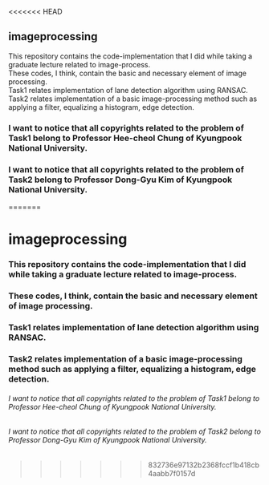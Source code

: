 <<<<<<< HEAD
## imageprocessing

This repository contains the code-implementation that I did while taking a graduate lecture related to image-process.  
These codes, I think, contain the basic and necessary element of image processing.  
Task1 relates implementation of lane detection algorithm using RANSAC.  
Task2 relates implementation of a basic image-processing method such as applying a filter, equalizing a histogram, edge detection.  

### I want to notice that all copyrights related to the problem of Task1 belong to Professor Hee-cheol Chung of Kyungpook National University.  
### I want to notice that all copyrights related to the problem of Task2 belong to Professor Dong-Gyu Kim of Kyungpook National University.
=======
# imageprocessing

### This repository contains the code-implementation that I did while taking a graduate lecture related to image-process.  
### These codes, I think, contain the basic and necessary element of image processing.  
### Task1 relates implementation of lane detection algorithm using RANSAC.  
### Task2 relates implementation of a basic image-processing method such as applying a filter, equalizing a histogram, edge detection.  

###### I want to notice that all copyrights related to the problem of Task1 belong to Professor Hee-cheol Chung of Kyungpook National University.

###### I want to notice that all copyrights related to the problem of Task2 belong to Professor Dong-Gyu Kim of Kyungpook National University.
>>>>>>> 832736e97132b2368fccf1b418cb4aabb7f0157d
